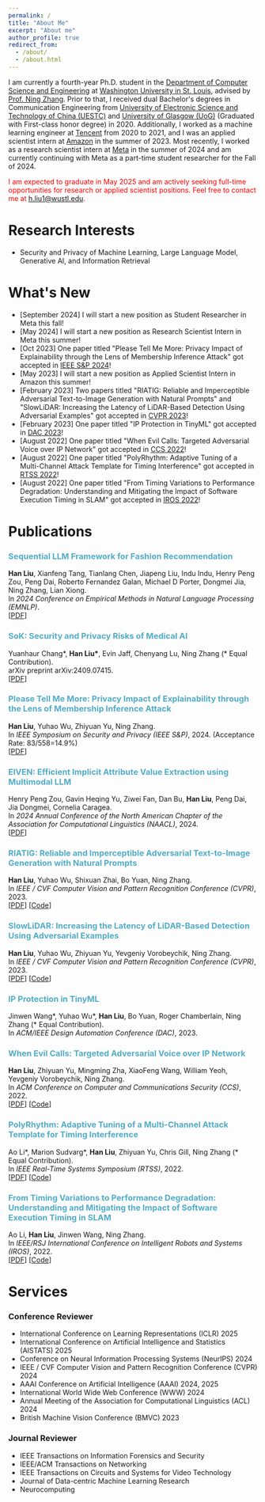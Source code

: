 ```yaml
---
permalink: /
title: "About Me"
excerpt: "About me"
author_profile: true
redirect_from: 
  - /about/
  - /about.html
---
```

I am currently a fourth-year Ph.D. student in the [Department of Computer Science and Engineering](https://cse.wustl.edu/) at [Washington University in St. Louis](https://wustl.edu/), advised by [Prof. Ning Zhang](https://cybersecurity.seas.wustl.edu/ning/index.html). Prior to that, I received dual Bachelor's degrees in Communication Engineering from [University of Electronic Science and Technology of China (UESTC)](https://en.uestc.edu.cn/) and [University of Glasgow (UoG)](https://www.gla.ac.uk/) (Graduated with First-class honor degree) in 2020. Additionally, I worked as a machine learning engineer at [Tencent](https://www.tencent.com/) from 2020 to 2021, and I was an applied scientist intern at [Amazon](https://www.amazon.science/) in the summer of 2023. Most recently, I worked as a research scientist intern at [Meta](https://research.facebook.com/) in the summer of 2024 and am currently continuing with Meta as a part-time student researcher for the Fall of 2024.

<span style="color:red;">I am expected to graduate in May 2025 and am actively seeking full-time opportunities for research or applied scientist positions. Feel free to contact me at h.liu1@wustl.edu.</span>

Research Interests
======
- Security and Privacy of Machine Learning, Large Language Model, Generative AI, and Information Retrieval

What's New
======
- [September 2024] I will start a new position as Student Researcher in Meta this fall!
- [May 2024] I will start a new position as Research Scientist Intern in Meta this summer!
- [Oct 2023] One paper titled "Please Tell Me More: Privacy Impact of Explainability through the Lens of Membership Inference Attack" got accepted in [IEEE S&P 2024](https://sp2024.ieee-security.org/index.html)!
- [May 2023] I will start a new position as Applied Scientist Intern in Amazon this summer!
- [February 2023] Two papers titled "RIATIG: Reliable and Imperceptible Adversarial Text-to-Image Generation with Natural Prompts" and "SlowLiDAR: Increasing the Latency of LiDAR-Based Detection Using Adversarial Examples" got accepted in [CVPR 2023](https://cvpr2023.thecvf.com/)!
- [February 2023] One paper titled "IP Protection in TinyML" got accepted in [DAC 2023](https://www.dac.com/)!
- [August 2022] One paper titled "When Evil Calls: Targeted Adversarial Voice over IP Network" got accepted in [CCS 2022](https://www.sigsac.org/ccs/CCS2022/)!
- [August 2022] One paper titled "PolyRhythm: Adaptive Tuning of a Multi-Channel Attack Template for Timing Interference" got accepted in [RTSS 2022](http://2022.rtss.org/)!
- [August 2022] One paper titled "From Timing Variations to Performance Degradation: Understanding and Mitigating the Impact of Software Execution Timing in SLAM" got accepted in [IROS 2022](https://iros2022.org/)!

Publications
======
### <span style="color:#52ADC8">Sequential LLM Framework for Fashion Recommendation</span>
<b>Han Liu</b>, Xianfeng Tang, Tianlang Chen, Jiapeng Liu, Indu Indu, Henry Peng Zou, Peng Dai, Roberto Fernandez Galan, Michael D Porter, Dongmei Jia, Ning Zhang, Lian Xiong.\
In *2024 Conference on Empirical Methods in Natural Language Processing (EMNLP)*. \
[[PDF](https://arxiv.org/pdf/2410.11327)] 

### <span style="color:#52ADC8">SoK: Security and Privacy Risks of Medical AI</span>
Yuanhaur Chang\*, <b>Han Liu\*</b>, Evin Jaff, Chenyang Lu, Ning Zhang (* Equal Contribution).\
arXiv preprint arXiv:2409.07415. \
[[PDF](https://arxiv.org/pdf/2409.07415)] 

### <span style="color:#52ADC8">Please Tell Me More: Privacy Impact of Explainability through the Lens of Membership Inference Attack</span>
<b>Han Liu</b>, Yuhao Wu, Zhiyuan Yu, Ning Zhang.\
In *IEEE Symposium on Security and Privacy (IEEE S&P)*, 2024. (Acceptance Rate: 83/558=14.9%) \
[[PDF](https://bpb-us-w2.wpmucdn.com/sites.wustl.edu/dist/3/3270/files/2024/03/liu2024please-82cff929c098139a.pdf)] 

### <span style="color:#52ADC8">EIVEN: Efficient Implicit Attribute Value Extraction using Multimodal LLM</span>
Henry Peng Zou, Gavin Heqing Yu, Ziwei Fan, Dan Bu, <b>Han Liu</b>, Peng Dai, Jia Dongmei, Cornelia Caragea.\
In *2024 Annual Conference of the North American Chapter of the Association for Computational Linguistics (NAACL)*, 2024. \
[[PDF](https://aclanthology.org/2024.naacl-industry.40.pdf)] 

### <span style="color:#52ADC8">RIATIG: Reliable and Imperceptible Adversarial Text-to-Image Generation with Natural Prompts</span>
<b>Han Liu</b>, Yuhao Wu, Shixuan Zhai, Bo Yuan, Ning Zhang.\
In *IEEE / CVF Computer Vision and Pattern Recognition Conference (CVPR)*, 2023. \
[[PDF](https://openaccess.thecvf.com/content/CVPR2023/papers/Liu_RIATIG_Reliable_and_Imperceptible_Adversarial_Text-to-Image_Generation_With_Natural_Prompts_CVPR_2023_paper.pdf)] [[Code](https://github.com/wustl-cspl/riatig)]

### <span style="color:#52ADC8">SlowLiDAR: Increasing the Latency of LiDAR-Based Detection Using Adversarial Examples</span>
<b>Han Liu</b>, Yuhao Wu, Zhiyuan Yu, Yevgeniy Vorobeychik, Ning Zhang.\
In *IEEE / CVF Computer Vision and Pattern Recognition Conference (CVPR)*, 2023. \
[[PDF](https://openaccess.thecvf.com/content/CVPR2023/papers/Liu_SlowLiDAR_Increasing_the_Latency_of_LiDAR-Based_Detection_Using_Adversarial_Examples_CVPR_2023_paper.pdf)] [[Code](https://github.com/WUSTL-CSPL/SlowLiDAR)] 

### <span style="color:#52ADC8">IP Protection in TinyML</span>
Jinwen Wang\*, Yuhao Wu\*, <b>Han Liu</b>, Bo Yuan, Roger Chamberlain, Ning Zhang (* Equal Contribution).\
In *ACM/IEEE Design Automation Conference (DAC)*, 2023.

### <span style="color:#52ADC8">When Evil Calls: Targeted Adversarial Voice over IP Network</span>
<b>Han Liu</b>, Zhiyuan Yu, Mingming Zha, XiaoFeng Wang, William Yeoh, Yevgeniy Vorobeychik, Ning Zhang.\
In *ACM Conference on Computer and Communications Security (CCS)*, 2022.\
[[PDF](https://dl.acm.org/doi/pdf/10.1145/3548606.3560671)] [[Code](https://github.com/WUSTL-CSPL/EvilCalls)]

### <span style="color:#52ADC8">PolyRhythm: Adaptive Tuning of a Multi-Channel Attack Template for Timing Interference</span>
Ao Li\*, Marion Sudvarg\*, <b>Han Liu</b>, Zhiyuan Yu, Chris Gill, Ning Zhang (* Equal Contribution).\
In *IEEE Real-Time Systems Symposium (RTSS)*, 2022.\
[[PDF](https://ieeexplore.ieee.org/stamp/stamp.jsp?tp=&arnumber=9984708)] [[Code](https://github.com/WUSTL-CSPL/PolyRhythm)]

### <span style="color:#52ADC8">From Timing Variations to Performance Degradation: Understanding and Mitigating the Impact of Software Execution Timing in SLAM</span>
Ao Li, <b>Han Liu</b>, Jinwen Wang, Ning Zhang.\
In *IEEE/RSJ International Conference on Intelligent Robots and Systems (IROS)*, 2022.\
[[PDF](https://ieeexplore.ieee.org/stamp/stamp.jsp?tp=&arnumber=9981275)] [[Code](https://github.com/WUSTL-CSPL/Timing-Adaptive-SLAM)]


Services
======

### Conference Reviewer
- International Conference on Learning Representations (ICLR) 2025
- International Conference on Artificial Intelligence and Statistics (AISTATS) 2025
- Conference on Neural Information Processing Systems (NeurIPS) 2024
- IEEE / CVF Computer Vision and Pattern Recognition Conference (CVPR) 2024
- AAAI Conference on Artificial Intelligence (AAAI) 2024, 2025
- International World Wide Web Conference (WWW) 2024
- Annual Meeting of the Association for Computational Linguistics (ACL) 2024
- British Machine Vision Conference (BMVC) 2023

### Journal Reviewer
- IEEE Transactions on Information Forensics and Security
- IEEE/ACM Transactions on Networking
- IEEE Transactions on Circuits and Systems for Video Technology
- Journal of Data-centric Machine Learning Research
- Neurocomputing